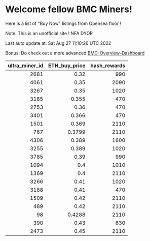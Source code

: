 # Welcome fellow BMC Miners!
Here is a list of "Buy Now" listings from Opensea floor !

Note: This is an unofficial site ! NFA DYOR

Last auto update at: Sat Aug 27 11:10:26 UTC 2022

Bonus: Do check out a more advanced [BMC-Overview-Dashboard](https://dune.com/defifunk/BMC-Overview-Dashboard)


|   ultra_miner_id |   ETH_buy_price |   hash_rewards |
|-----------------:|----------------:|---------------:|
|             2681 |          0.32   |            990 |
|             4061 |          0.35   |           2090 |
|             3267 |          0.35   |           1020 |
|             3185 |          0.355  |            470 |
|             2753 |          0.36   |            470 |
|             3401 |          0.366  |            470 |
|             1501 |          0.369  |           2110 |
|              767 |          0.3799 |           2110 |
|             4306 |          0.389  |           1600 |
|             3255 |          0.389  |           1020 |
|             3785 |          0.39   |            990 |
|             1094 |          0.4    |           1010 |
|             1369 |          0.4    |           2110 |
|             3266 |          0.41   |           1020 |
|             3188 |          0.41   |            470 |
|             1509 |          0.42   |           2110 |
|              489 |          0.42   |           2110 |
|               98 |          0.4288 |           2110 |
|              390 |          0.43   |            630 |
|             2473 |          0.45   |           2110 |